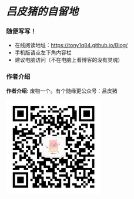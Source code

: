 # *吕皮猪的自留地*

### 随便写写！

- 在线阅读地址：https://tony1q84.github.io/Blog/
- 手机版请点左下角内容栏
- 建议电脑访问（不在电脑上看博客的没有灵魂）

### 作者介绍

**作者介绍:** 废物一个。有个随缘更公众号：吕皮猪

![scan](.\docs\scan.jpg)

